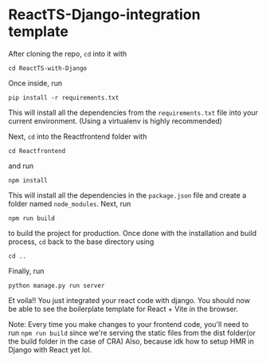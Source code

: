 # ReactTS-Django-integration template

After cloning the repo, `cd` into it with

```
cd ReactTS-with-Django
```

Once inside, run

```
pip install -r requirements.txt
```

This will install all the dependencies from the `requirements.txt` file into your current environment. (Using a virtualenv is highly recommended)

Next, `cd` into the Reactfrontend folder with

```
cd Reactfrontend
```

and run

```
npm install
```

This will install all the dependencies in the `package.json` file and create a folder named `node_modules`.
Next, run

```
npm run build
```

to build the project for production. Once done with the installation and build process, `cd` back to the base directory using

```
cd ..
```

Finally, run

```
python manage.py run server
```

Et voila!! You just integrated your react code with django. You should now be able to see the boilerplate template for React + Vite in the browser.

Note: Every time you make changes to your frontend code, you'll need to run `npm run build` since we're serving the static files from the dist folder(or the build folder in the case of CRA) Also, because idk how to setup HMR in Django with React yet lol.
